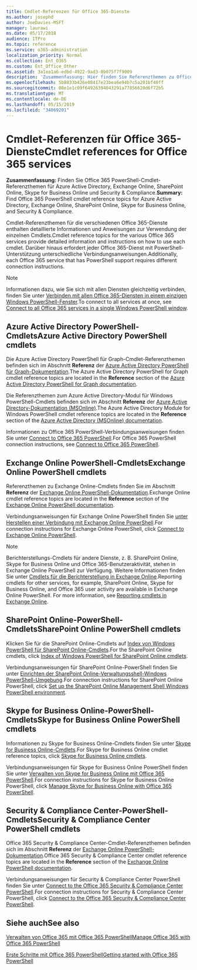 ```yaml
---
title: Cmdlet-Referenzen für Office 365-Dienste
ms.author: josephd
author: JoeDavies-MSFT
manager: laurawi
ms.date: 05/17/2018
audience: ITPro
ms.topic: reference
ms.service: o365-administration
localization_priority: Normal
ms.collection: Ent_O365
ms.custom: Ent_Office_Other
ms.assetid: 3a1ea1a6-edbd-4922-9ad3-0b075f7f9009
description: 'Zusammenfassung: Hier finden Sie Referenzthemen zu Office 365 PowerShell-Cmdlets für Azure Active Directory, Exchange Online, SharePoint Online, Skype for Business Online und Security & Compliance.'
ms.openlocfilehash: 5b8833b426e08417e23bea6e94b7c5a201bf40ff
ms.sourcegitcommit: 08e1e1c09f64926394043291a77856620d6f72b5
ms.translationtype: MT
ms.contentlocale: de-DE
ms.lasthandoff: 05/15/2019
ms.locfileid: "34069201"
---
```

# <a name="cmdlet-references-for-office-365-services"></a><span data-ttu-id="d13db-103">Cmdlet-Referenzen für Office 365-Dienste</span><span class="sxs-lookup"><span data-stu-id="d13db-103">Cmdlet references for Office 365 services</span></span>

 <span data-ttu-id="d13db-104">**Zusammenfassung:** Finden Sie Office 365 PowerShell-Cmdlet-Referenzthemen für Azure Active Directory, Exchange Online, SharePoint Online, Skype for Business Online und Security & Compliance.</span><span class="sxs-lookup"><span data-stu-id="d13db-104">**Summary:** Find Office 365 PowerShell cmdlet reference topics for Azure Active Directory, Exchange Online, SharePoint Online, Skype for Business Online, and Security & Compliance.</span></span>
  
<span data-ttu-id="d13db-105">Cmdlet-Referenzthemen für die verschiedenen Office 365-Dienste enthalten detaillierte Informationen und Anweisungen zur Verwendung der einzelnen Cmdlets.</span><span class="sxs-lookup"><span data-stu-id="d13db-105">Cmdlet reference topics for the various Office 365 services provide detailed information and instructions on how to use each cmdlet.</span></span> <span data-ttu-id="d13db-106">Darüber hinaus erfordert jeder Office 365-Dienst mit PowerShell-Unterstützung unterschiedliche Verbindungsanweisungen.</span><span class="sxs-lookup"><span data-stu-id="d13db-106">Additionally, each Office 365 service that has PowerShell support requires different connection instructions.</span></span>
  
> [!NOTE]
> <span data-ttu-id="d13db-107">Informationen dazu, wie Sie sich mit allen Diensten gleichzeitig verbinden, finden Sie unter [Verbinden mit allen Office 365-Diensten in einem einzigen Windows PowerShell-Fenster](connect-to-all-office-365-services-in-a-single-windows-powershell-window.md).</span><span class="sxs-lookup"><span data-stu-id="d13db-107">To connect to all services at once, see [Connect to all Office 365 services in a single Windows PowerShell window](connect-to-all-office-365-services-in-a-single-windows-powershell-window.md).</span></span> 
  
## <a name="azure-active-directory-powershell-cmdlets"></a><span data-ttu-id="d13db-108">Azure Active Directory PowerShell-Cmdlets</span><span class="sxs-lookup"><span data-stu-id="d13db-108">Azure Active Directory PowerShell cmdlets</span></span>

<span data-ttu-id="d13db-109">Die Azure Active Directory PowerShell für Graph-Cmdlet-Referenzthemen befinden sich im Abschnitt **Referenz** der [Azure Active Directory PowerShell für Graph-Dokumentation](https://docs.microsoft.com/powershell/azure/active-directory/install-adv2?view=azureadps-2.0).</span><span class="sxs-lookup"><span data-stu-id="d13db-109">The Azure Active Directory PowerShell for Graph cmdlet reference topics are located in the **Reference** section of the [Azure Active Directory PowerShell for Graph documentation](https://docs.microsoft.com/powershell/azure/active-directory/install-adv2?view=azureadps-2.0).</span></span>

<span data-ttu-id="d13db-110">Die Referenzthemen zum Azure Active Directory-Modul für Windows PowerShell-Cmdlets befinden sich im Abschnitt **Referenz** der [Azure Active Directory-Dokumentation (MSOnline)](https://docs.microsoft.com/powershell/azure/active-directory/overview?view=azureadps-1.0).</span><span class="sxs-lookup"><span data-stu-id="d13db-110">The Azure Active Directory Module for Windows PowerShell cmdlet reference topics are located in the **Reference** section of the [Azure Active Directory (MSOnline) documentation](https://docs.microsoft.com/powershell/azure/active-directory/overview?view=azureadps-1.0).</span></span>

<span data-ttu-id="d13db-111">Informationen zu Office 365 PowerShell-Verbindungsanweisungen finden Sie unter [Connect to Office 365 PowerShell](connect-to-office-365-powershell.md).</span><span class="sxs-lookup"><span data-stu-id="d13db-111">For Office 365 PowerShell connection instructions, see [Connect to Office 365 PowerShell](connect-to-office-365-powershell.md).</span></span>
  
## <a name="exchange-online-powershell-cmdlets"></a><span data-ttu-id="d13db-112">Exchange Online PowerShell-Cmdlets</span><span class="sxs-lookup"><span data-stu-id="d13db-112">Exchange Online PowerShell cmdlets</span></span>

<span data-ttu-id="d13db-113">Referenzthemen zu Exchange Online-Cmdlets finden Sie im Abschnitt **Referenz** der [Exchange Online PowerShell-Dokumentation](https://docs.microsoft.com/powershell/exchange/exchange-online/exchange-online-powershell?view=exchange-ps).</span><span class="sxs-lookup"><span data-stu-id="d13db-113">Exchange Online cmdlet reference topics are located in the **Reference** section of the [Exchange Online PowerShell documentation](https://docs.microsoft.com/powershell/exchange/exchange-online/exchange-online-powershell?view=exchange-ps).</span></span>
  
<span data-ttu-id="d13db-114">Verbindungsanweisungen für Exchange Online PowerShell finden Sie [unter Herstellen einer Verbindung mit Exchange Online PowerShell](https://go.microsoft.com/fwlink/p/?LinkId=396554).</span><span class="sxs-lookup"><span data-stu-id="d13db-114">For connection instructions for Exchange Online PowerShell, click [Connect to Exchange Online PowerShell](https://go.microsoft.com/fwlink/p/?LinkId=396554).</span></span>
  
> [!NOTE]
> <span data-ttu-id="d13db-p102">Berichterstellungs-Cmdlets für andere Dienste, z. B. SharePoint Online, Skype for Business Online und Office 365-Benutzeraktivität, stehen in Exchange Online PowerShell zur Verfügung. Weitere Informationen finden Sie unter [Cmdlets für die Berichterstellung in Exchange Online](https://go.microsoft.com/fwlink/p/?LinkId=691595).</span><span class="sxs-lookup"><span data-stu-id="d13db-p102">Reporting cmdlets for other services, for example, SharePoint Online, Skype for Business Online, and Office 365 user activity are available in Exchange Online PowerShell. For more information, see [Reporting cmdlets in Exchange Online](https://go.microsoft.com/fwlink/p/?LinkId=691595).</span></span> 
  
## <a name="sharepoint-online-powershell-cmdlets"></a><span data-ttu-id="d13db-117">SharePoint Online-PowerShell-Cmdlets</span><span class="sxs-lookup"><span data-stu-id="d13db-117">SharePoint Online PowerShell cmdlets</span></span>

<span data-ttu-id="d13db-118">Klicken Sie für die SharePoint Online-Cmdlets auf [Index von Windows PowerShell für SharePoint Online-Cmdlets](https://go.microsoft.com/fwlink/p/?LinkId=691476).</span><span class="sxs-lookup"><span data-stu-id="d13db-118">For the SharePoint Online cmdlets, click [Index of Windows PowerShell for SharePoint Online cmdlets](https://go.microsoft.com/fwlink/p/?LinkId=691476).</span></span>
  
<span data-ttu-id="d13db-119">Verbindungsanweisungen für SharePoint Online-PowerShell finden Sie unter [Einrichten der SharePoint Online-Verwaltungsshell-Windows PowerShell-Umgebung](https://go.microsoft.com/fwlink/p/?LinkId=691603).</span><span class="sxs-lookup"><span data-stu-id="d13db-119">For connection instructions for SharePoint Online PowerShell, click [Set up the SharePoint Online Management Shell Windows PowerShell environment](https://go.microsoft.com/fwlink/p/?LinkId=691603).</span></span>
  
## <a name="skype-for-business-online-powershell-cmdlets"></a><span data-ttu-id="d13db-120">Skype for Business Online-PowerShell-Cmdlets</span><span class="sxs-lookup"><span data-stu-id="d13db-120">Skype for Business Online PowerShell cmdlets</span></span>

<span data-ttu-id="d13db-121">Informationen zu Skype for Business Online-Cmdlets finden Sie unter [Skype for Business Online-Cmdlets](https://technet.microsoft.com/library/mt228132.aspx).</span><span class="sxs-lookup"><span data-stu-id="d13db-121">For Skype for Business Online cmdlet reference topics, click [Skype for Business Online cmdlets](https://technet.microsoft.com/library/mt228132.aspx).</span></span>
  
<span data-ttu-id="d13db-122">Verbindungsanweisungen für Skype for Business Online PowerShell finden Sie unter [Verwalten von Skype for Business Online mit Office 365 PowerShell](manage-skype-for-business-online-with-office-365-powershell.md).</span><span class="sxs-lookup"><span data-stu-id="d13db-122">For connection instructions for Skype for Business Online PowerShell, click [Manage Skype for Business Online with Office 365 PowerShell](manage-skype-for-business-online-with-office-365-powershell.md).</span></span>

## <a name="security-amp-compliance-center-powershell-cmdlets"></a><span data-ttu-id="d13db-123">Security &amp; Compliance Center-PowerShell-Cmdlets</span><span class="sxs-lookup"><span data-stu-id="d13db-123">Security &amp; Compliance Center PowerShell cmdlets</span></span>

<span data-ttu-id="d13db-124">Office 365 Security &amp; Compliance Center-Cmdlet-Referenzthemen befinden sich im Abschnitt **Referenz** der [Exchange Online PowerShell-Dokumentation](https://docs.microsoft.com/powershell/exchange/exchange-online/exchange-online-powershell?view=exchange-ps).</span><span class="sxs-lookup"><span data-stu-id="d13db-124">Office 365 Security &amp; Compliance Center cmdlet reference topics are located in the **Reference** section of the [Exchange Online PowerShell documentation](https://docs.microsoft.com/powershell/exchange/exchange-online/exchange-online-powershell?view=exchange-ps).</span></span>
  
<span data-ttu-id="d13db-125">Verbindungsanweisungen für Security &amp; Compliance Center PowerShell finden Sie unter [Connect to the Office 365 Security &amp; Compliance Center PowerShell](https://docs.microsoft.com/powershell/exchange/office-365-scc/connect-to-scc-powershell/connect-to-scc-powershell?view=exchange-ps).</span><span class="sxs-lookup"><span data-stu-id="d13db-125">For connection instructions for Security &amp; Compliance Center PowerShell, click [Connect to the Office 365 Security &amp; Compliance Center PowerShell](https://docs.microsoft.com/powershell/exchange/office-365-scc/connect-to-scc-powershell/connect-to-scc-powershell?view=exchange-ps).</span></span>


  
## <a name="see-also"></a><span data-ttu-id="d13db-126">Siehe auch</span><span class="sxs-lookup"><span data-stu-id="d13db-126">See also</span></span>

[<span data-ttu-id="d13db-127">Verwalten von Office 365 mit Office 365 PowerShell</span><span class="sxs-lookup"><span data-stu-id="d13db-127">Manage Office 365 with Office 365 PowerShell</span></span>](manage-office-365-with-office-365-powershell.md)
  
[<span data-ttu-id="d13db-128">Erste Schritte mit Office 365 PowerShell</span><span class="sxs-lookup"><span data-stu-id="d13db-128">Getting started with Office 365 PowerShell</span></span>](getting-started-with-office-365-powershell.md)

